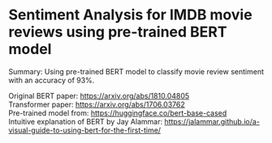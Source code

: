 # Sentiment Analysis for IMDB movie reviews using pre-trained BERT model

Summary: Using pre-trained BERT model to classify movie review sentiment with an accuracy of 93%. 

Original BERT paper: https://arxiv.org/abs/1810.04805  
Transformer paper: https://arxiv.org/abs/1706.03762  
Pre-trained model from: https://huggingface.co/bert-base-cased  
Intuitive explanation of BERT by Jay Alammar: https://jalammar.github.io/a-visual-guide-to-using-bert-for-the-first-time/  

